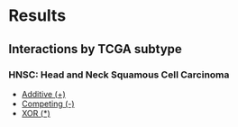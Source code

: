 # Results


## Interactions by TCGA subtype

### HNSC: Head and Neck Squamous Cell Carcinoma
- [Additive (+)](data/results/HNSC/additive.md)
- [Competing (-)](data/results/HNSC/competing.md)
- [XOR (*)](data/results/HNSC/xor.md)